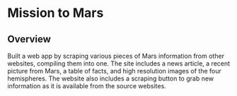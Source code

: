 # Mission to Mars

## Overview
Built a web app by scraping various pieces of Mars information from other websites, compiling them into one. The site includes a news article, a recent picture from Mars, a table of facts, and high resolution images of the four hemispheres. The website also includes a scraping button to grab new information as it is available from the source websites.
